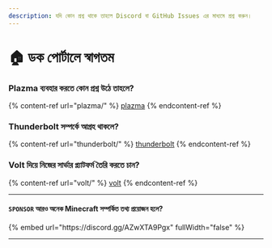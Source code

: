 ```yaml
---
description: যদি কোন প্রশ্ন থাকে তাহলে Discord বা GitHub Issues এর মাধ্যমে প্রশ্ন করুন।
---
```


# 🏠 ডক পোর্টালে স্বাগতম

### Plazma ব্যবহার করতে কোন প্রশ্ন উঠে তাহলে?

{% content-ref url="plazma/" %}
[plazma](plazma/)
{% endcontent-ref %}

### Thunderbolt সম্পর্কে আগ্রহ থাকলে?

{% content-ref url="thunderbolt/" %}
[thunderbolt](thunderbolt/)
{% endcontent-ref %}

### Volt দিয়ে নিজের সার্ভার প্ল্যাটফর্ম তৈরি করতে চান?

{% content-ref url="volt/" %}
[volt](volt/)
{% endcontent-ref %}

***

#### `SPONSOR` আরও অনেক Minecraft সম্পর্কিত তথ্য প্রয়োজন হলে? <a href="#etc-1" id="etc-1"></a>

{% embed url="https\://discord.gg/AZwXTA9Pgx" fullWidth="false" %}

***
